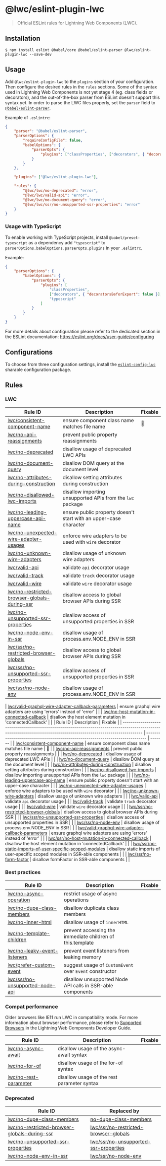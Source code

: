 # @lwc/eslint-plugin-lwc

> Official ESLint rules for Lightning Web Components (LWC).

## Installation

```
$ npm install eslint @babel/core @babel/eslint-parser @lwc/eslint-plugin-lwc --save-dev
```

## Usage

Add `@lwc/eslint-plugin-lwc` to the `plugins` section of your configuration. Then configure the desired rules in the `rules` sections. Some of the syntax used in Lightning Web Components is not yet stage 4 (eg. class fields or decorators), and the out-of-the-box parser from ESLint doesn't support this syntax yet. In order to parse the LWC files properly, set the `parser` field to [`@babel/eslint-parser`](https://github.com/babel/babel/tree/main/eslint/babel-eslint-parser).

Example of `.eslintrc`:

```json
{
    "parser": "@babel/eslint-parser",
    "parserOptions": {
        "requireConfigFile": false,
        "babelOptions": {
            "parserOpts": {
                "plugins": ["classProperties", ["decorators", { "decoratorsBeforeExport": false }]]
            }
        }
    },

    "plugins": ["@lwc/eslint-plugin-lwc"],

    "rules": {
        "@lwc/lwc/no-deprecated": "error",
        "@lwc/lwc/valid-api": "error",
        "@lwc/lwc/no-document-query": "error",
        "@lwc/lwc/ssr/no-unsupported-ssr-properties": "error"
    }
}
```

### Usage with TypeScript

To enable working with TypeScript projects, install `@babel/preset-typescript` as a dependency add `"typescript"` to `parserOptions.babelOptions.parserOpts.plugins` in your `.eslintrc`.

Example:

```json
{
    "parserOptions": {
        "babelOptions": {
            "parserOpts": {
                "plugins": [
                    "classProperties",
                    ["decorators", { "decoratorsBeforExport": false }],
                    "typescript"
                ]
            }
        }
    }
}
```

For more details about configuration please refer to the dedicated section in the ESLint documentation: https://eslint.org/docs/user-guide/configuring

## Configurations

To choose from three configuration settings, install the [`eslint-config-lwc`](https://github.com/salesforce/eslint-config-lwc) sharable configuration package.

## Rules

### LWC

| Rule ID                                                                                                  | Description                                                       | Fixable |
| -------------------------------------------------------------------------------------------------------- | ----------------------------------------------------------------- | ------- |
| [lwc/consistent-component-name](./docs/rules/consistent-component-name.md)                               | ensure component class name matches file name                     | 🔧      |
| [lwc/no-api-reassignments](./docs/rules/no-api-reassignments.md)                                         | prevent public property reassignments                             |         |
| [lwc/no-deprecated](./docs/rules/no-deprecated.md)                                                       | disallow usage of deprecated LWC APIs                             |         |
| [lwc/no-document-query](./docs/rules/no-document-query.md)                                               | disallow DOM query at the document level                          |         |
| [lwc/no-attributes-during-construction](./docs/rules/no-attributes-during-construction.md)               | disallow setting attributes during construction                   |         |
| [lwc/no-disallowed-lwc-imports](./docs/rules/no-disallowed-lwc-imports.md)                               | disallow importing unsupported APIs from the `lwc` package        |         |
| [lwc/no-leading-uppercase-api-name](./docs/rules/no-leading-uppercase-api-name.md)                       | ensure public property doesn't start with an upper-case character |         |
| [lwc/no-unexpected-wire-adapter-usages](./docs/rules/no-unexpected-wire-adapter-usages.md)               | enforce wire adapters to be used with `wire` decorator            |         |
| [lwc/no-unknown-wire-adapters](./docs/rules/no-unknown-wire-adapters.md)                                 | disallow usage of unknown wire adapters                           |         |
| [lwc/valid-api](./docs/rules/valid-api.md)                                                               | validate `api` decorator usage                                    |         |
| [lwc/valid-track](./docs/rules/valid-track.md)                                                           | validate `track` decorator usage                                  |         |
| [lwc/valid-wire](./docs/rules/valid-wire.md)                                                             | validate `wire` decorator usage                                   |         |
| [lwc/no-restricted-browser-globals-during-ssr](./docs/rules/no-restricted-browser-globals-during-ssr.md) | disallow access to global browser APIs during SSR                 |         |
| [lwc/no-unsupported-ssr-properties](./docs/rules/no-unsupported-ssr-properties.md)                       | disallow access of unsupported properties in SSR                  |         |
| [lwc/no-node-env-in-ssr](./docs/rules/no-node-env-in-ssr.md)                                             | disallow usage of process.env.NODE_ENV in SSR                     |         |
| [lwc/ssr/no-restricted-browser-globals](./docs/rules/ssr/no-restricted-browser-globals.md)               | disallow access to global browser APIs during SSR                 |         |
| [lwc/ssr/no-unsupported-ssr-properties](./docs/rules/ssr/no-unsupported-ssr-properties.md)               | disallow access of unsupported properties in SSR                  |         |
| [lwc/ssr/no-node-env](./docs/rules/ssr/no-node-env.md)                                                   | disallow usage of process.env.NODE_ENV in SSR                     |         |

| [lwc/valid-graphql-wire-adapter-callback-parameters](./docs/rules/valid-graphql-wire-adapter-callback-parameters.md) | ensure graphql wire adapters are using 'errors' instead of 'error' | |
| [lwc/no-host-mutation-in-connected-callback](./docs/rules/no-host-mutation-in-connected-callback.md) | disallow the host element mutation in 'connectedCallback' | |
| Rule ID | Description | Fixable |
| ---------------------------------------------------------------------------------------------------------------------------------------------------------------------- | ------------------------------------------------------------------------------ | ------- |
| [lwc/consistent-component-name](./docs/rules/consistent-component-name.md) | ensure component class name matches file name | 🔧 |
| [lwc/no-api-reassignments](./docs/rules/no-api-reassignments.md) | prevent public property reassignments | |
| [lwc/no-deprecated](./docs/rules/no-deprecated.md) | disallow usage of deprecated LWC APIs | |
| [lwc/no-document-query](./docs/rules/no-document-query.md) | disallow DOM query at the document level | |
| [lwc/no-attributes-during-construction](./docs/rules/no-attributes-during-construction.md) | disallow setting attributes during construction | |
| [lwc/no-disallowed-lwc-imports](./docs/rules/no-disallowed-lwc-imports.md) | disallow importing unsupported APIs from the `lwc` package | |
| [lwc/no-leading-uppercase-api-name](./docs/rules/no-leading-uppercase-api-name.md) | ensure public property doesn't start with an upper-case character | |
| [lwc/no-unexpected-wire-adapter-usages](./docs/rules/no-unexpected-wire-adapter-usages.md) | enforce wire adapters to be used with `wire` decorator | |
| [lwc/no-unknown-wire-adapters](./docs/rules/no-unknown-wire-adapters.md) | disallow usage of unknown wire adapters | |
| [lwc/valid-api](./docs/rules/valid-api.md) | validate `api` decorator usage | |
| [lwc/valid-track](./docs/rules/valid-track.md) | validate `track` decorator usage | |
| [lwc/valid-wire](./docs/rules/valid-wire.md) | validate `wire` decorator usage | |
| [lwc/ssr/no-restricted-browser-globals](./docs/rules/ssr/no-restricted-browser-globals.md) | disallow access to global browser APIs during SSR | |
| [lwc/ssr/no-unsupported-ssr-properties](./docs/rules/ssr/no-unsupported-ssr-properties.md) | disallow access of unsupported properties in SSR | |
| [lwc/ssr/no-node-env](./docs/rules/ssr/no-node-env.md) | disallow usage of process.env.NODE_ENV in SSR | |
| [lwc/valid-graphql-wire-adapter-callback-parameters](./docs/rules/valid-graphql-wire-adapter-callback-parameters.md) | ensure graphql wire adapters are using 'errors' instead of 'error' | |
| [lwc/ssr/no-host-mutation-in-connected-callback](./docs/rules/ssr/no-host-mutation-in-connected-callback.md) | disallow the host element mutation in 'connectedCallback' | |
| [lwc/ssr/no-static-imports-of-user-specific-scoped-modules](./docs/rules/ssr/no-static-imports-of-user-specific-scoped-modules.md) | disallow static imports of user-specific scoped modules in SSR-able components | |
| [lwc/ssr/no-form-factor](./docs/rules/ssr/no-form-factor.md) | disallow formFactor in SSR-able components | |

### Best practices

| Rule ID                                                                        | Description                                                | Fixable |
| ------------------------------------------------------------------------------ | ---------------------------------------------------------- | ------- |
| [lwc/no-async-operation](./docs/rules/no-async-operation.md)                   | restrict usage of async operations                         |         |
| [lwc/no-dupe-class-members](./docs/rules/no-dupe-class-members.md)             | disallow duplicate class members                           |         |
| [lwc/no-inner-html](./docs/rules/no-inner-html.md)                             | disallow usage of `innerHTML`                              |         |
| [lwc/no-template-children](./docs/rules/no-template-children.md)               | prevent accessing the immediate children of this.template  |         |
| [lwc/no-leaky-event-listeners](./docs/rules/no-leaky-event-listeners.md)       | prevent event listeners from leaking memory                |         |
| [lwc/prefer-custom-event](./docs/rules/prefer-custom-event.md)                 | suggest usage of `CustomEvent` over `Event` constructor    |         |
| [lwc/ssr/no-unsupported-node-api](./docs/rules/ssr/no-unsupported-node-api.md) | disallow unsupported Node API calls in SSR-able components |         |

### Compat performance

Older browsers like IE11 run LWC in compatibility mode. For more information about browser performance, please refer to [Supported Browsers](http://developer.salesforce.com/docs/component-library/documentation/lwc/lwc.get_started_supported_browsers) in the Lightning Web Components Developer Guide.

| Rule ID                                                    | Description                                 | Fixable |
| ---------------------------------------------------------- | ------------------------------------------- | ------- |
| [lwc/no-async-await](./docs/rules/no-async-await.md)       | disallow usage of the async-await syntax    |         |
| [lwc/no-for-of](./docs/rules/no-for-of.md)                 | disallow usage of the for-of syntax         |         |
| [lwc/no-rest-parameter](./docs/rules/no-rest-parameter.md) | disallow usage of the rest parameter syntax |         |

### Deprecated

| Rule ID                                                                                                  | Replaced by                                                                                |
| -------------------------------------------------------------------------------------------------------- | ------------------------------------------------------------------------------------------ |
| [lwc/no-dupe-class-members](./docs/rules/no-dupe-class-members.md)                                       | [no-dupe-class-members](https://eslint.org/docs/rules/no-dupe-class-members)               |
| [lwc/no-restricted-browser-globals-during-ssr](./docs/rules/no-restricted-browser-globals-during-ssr.md) | [lwc/ssr/no-restricted-browser-globals](./docs/rules/ssr/no-restricted-browser-globals.md) |
| [lwc/no-unsupported-ssr-properties](./docs/rules/no-unsupported-ssr-properties.md)                       | [lwc/ssr/no-unsupported-ssr-properties](./docs/rules/ssr/no-unsupported-ssr-properties.md) |
| [lwc/no-node-env-in-ssr](./docs/rules/no-node-en-in-ssr.md)                                              | [lwc/ssr/no-node-env](./docs/rules/ssr/no-node-env.md)                                     |
